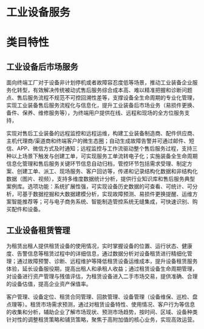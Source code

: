 # 工业设备服务

# 类目特性

## 工业设备后市场服务

面向终端工厂对于设备非计划停机或者故障容忍度低等场景，推动工业装备企业服务化转型，有效解决传统被动式售后服务综合成本高、难以精准把握和诊断问题点、售后服务流程不规范不可控回溯性差等，支撑设备全生命周期的专业化管理，实现工业装备售后服务流程化与信息化，提升工业装备后市场业务（易损件更换、备件、保养、维修服务等），为终端用户提供在线、远程和现场的全方位服务支持，

实现对售后工业装备的远程监控和远程运维，构建工业装备制造商、配件供应商、主机代理商/渠道商和终端客户的微生态圈；自动生成故障告警并可通过邮件、短信、APP、微信方式及时通知；远程监控与工作流驱动整个售后服务过程，支持三种以上场景下触发与创建工单，可实现服务工单流转电子化；实施装备全生命周期信息化管理和售后服务关键环节信息自动归档，管控环节包括需求受理、制定方案、创建工单、派工、现场服务、客户回访等，传递和记录结构化数据和非结构化数据（图片、视频），支持多维度数据统计分析，提供行业知识库和售后服务典型案例库。选项功能：系统扩展性强，可实现设备历史数据的可查看、可统计、可分析，可基于数据挖掘和大数据建模分析，实现故障预测、易损件更换提醒、运维方案智能推荐等；可与电子商务系统、智能制造管控系统无缝集成，可快速识别、购买配件和设备。

## 工业设备租赁管理

为租赁出租人提供租赁设备的使用情况，实时掌握设备的位置、运行状态、健康度、告警信息等租赁过程中的详细信息，通过数据分析对设备租赁进行精细化管理；通过故障预警、诊断、远程维护等降低租赁设备运维成本，提升设备租赁服务体验，延长设备服役期，提高出租人和承租人收益；通过租赁设备生命周期管理，对设备进行资产管理与残值评估，为租赁设备进入二手市场交易，提供准确、合理的设备估值，提高企业资产保值率。

客户管理、设备定位、租赁合同管理、回款管理、设备管理（设备维保、巡检、盘点理等）。租赁市场需求预测，通过对租赁设备特性、使用情况、客户行为等信息的收集和分析，辅助企业了解市场现状、预测市场趋势，按时间、区域、设备种类针对性的调整租赁策略和铺货策略，聚焦于高附加值的核心业务，实现高效运营。
